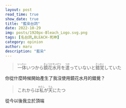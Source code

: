 ```yaml
---
layout: post
read_time: true
show_date: true
title: "藍染台詞"
date: 2022-10-29
img: posts/1920px-Bleach_Logo.svg.png
tags: [名台詞,BLEACH-死神]
category: opinion
author: maru
description: "藍染"
---
```


> <div><ruby><rb>一体</rb><rt>いったい</rt></ruby>いつから<ruby><rb>鏡花水月</rb><rt>きょうかすいげつ</rt></ruby>を<ruby><rb>遣</rb><rt>つか</rt></ruby>っていないと<ruby><rb>錯覚</rb><rt>さっかく</rt></ruby>していた</div>

你從什麼時候開始產生了我沒使用鏡花水月的錯覺？

> <div>これからは<ruby><rb>私</rb><rt>わたし</rt></ruby>が<ruby><rb>天</rb><rt>てん</rt></ruby>にたつ</div>

從今以後我立於頂端